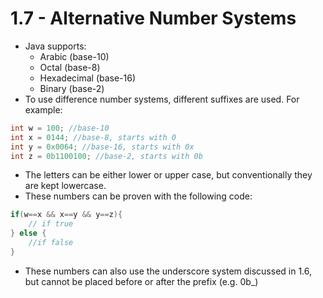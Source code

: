 # 1.7 - Alternative Number Systems

- Java supports:
    - Arabic (base-10)
    - Octal (base-8)
    - Hexadecimal (base-16)
    - Binary (base-2)
- To use difference number systems, different suffixes are used. For example:
```java
int w = 100; //base-10
int x = 0144; //base-8, starts with 0
int y = 0x0064; //base-16, starts with 0x
int z = 0b1100100; //base-2, starts with 0b
```
- The letters can be either lower or upper case, but conventionally they are kept lowercase.
- These numbers can be proven with the following code:
```java
if(w==x && x==y && y==z){
    // if true
} else {
    //if false
}
```
- These numbers can also use the underscore system discussed in 1.6, but cannot be placed before or after the prefix (e.g. 0b_)